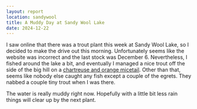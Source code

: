```yaml
---
layout: report
location: sandywool
title: A Muddy Day at Sandy Wool Lake
date: 2024-12-22
---
```


I saw online that there was a trout plant this week at Sandy Wool Lake, so I decided to make the drive out this morning. Unfortunately seems like the website was incorrect and the last stock was December 6. Nevertheless, I fished around the lake a bit, and eventually I managed a nice trout off the side of the big hill on a <a href="https://amzn.to/4gRkgPn">chartreuse and orange micetail</a>. Other than that, seems like nobody else caught any fish except a couple of the egrets. They nabbed a couple tiny trout when I was there.

The water is really muddy right now. Hopefully with a little bit less rain things will clear up by the next plant.

<!-- Check out our [Sandy Wool Fishing Guide](/sandywool). -->